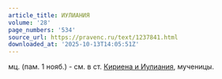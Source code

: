 ```yaml
---
article_title: ИУЛИАНИЯ
volume: '28'
page_numbers: '534'
source_url: https://pravenc.ru/text/1237841.html
downloaded_at: '2025-10-13T14:05:51Z'
---
```


мц. (пам. 1 нояб.) - см. в ст. [Кириена и Иулиания](<https://pravenc.ru/text/Кириена и Иулиания.html>), мученицы.
